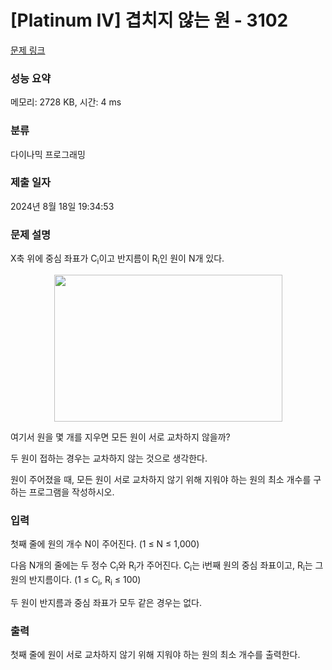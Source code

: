 # [Platinum IV] 겹치지 않는 원 - 3102 

[문제 링크](https://www.acmicpc.net/problem/3102) 

### 성능 요약

메모리: 2728 KB, 시간: 4 ms

### 분류

다이나믹 프로그래밍

### 제출 일자

2024년 8월 18일 19:34:53

### 문제 설명

<p>X축 위에 중심 좌표가 C<sub>i</sub>이고 반지름이 R<sub>i</sub>인 원이 N개 있다.</p>

<p style="text-align: center;"><img alt="" src="https://upload.acmicpc.net/88bc7f25-27a5-48be-b181-c44b26ee248b/-/preview/" style="width: 365px; height: 235px;"></p>

<p>여기서 원을 몇 개를 지우면 모든 원이 서로 교차하지 않을까?</p>

<p>두 원이 접하는 경우는 교차하지 않는 것으로 생각한다.</p>

<p>원이 주어졌을 때, 모든 원이 서로 교차하지 않기 위해 지워야 하는 원의 최소 개수를 구하는 프로그램을 작성하시오.</p>

### 입력 

 <p>첫째 줄에 원의 개수 N이 주어진다. (1 ≤ N ≤ 1,000)</p>

<p>다음 N개의 줄에는 두 정수 C<sub>i</sub>와 R<sub>i</sub>가 주어진다. C<sub>i</sub>는 i번째 원의 중심 좌표이고, R<sub>i</sub>는 그 원의 반지름이다. (1 ≤ C<sub>i</sub>, R<sub>i</sub> ≤ 100) </p>

<p>두 원이 반지름과 중심 좌표가 모두 같은 경우는 없다.</p>

### 출력 

 <p>첫째 줄에 원이 서로 교차하지 않기 위해 지워야 하는 원의 최소 개수를 출력한다.</p>


